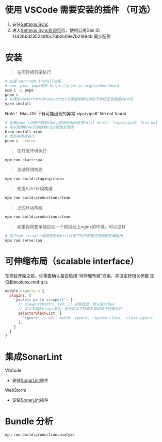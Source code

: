 # 使用 VSCode 需要安装的插件 （可选）

1. 安装[Settings Sync](https://marketplace.visualstudio.com/items?itemName=Shan.code-settings-sync)
2. 进入[Settings Sync欢迎页](./doc/img/settings-sync-enter-gist-id.png)后，使用公用Gist ID 1442bbd235249fbc76b2b09e7b21994b 同步配置

# 安装

> 在项目根目录执行

```bash
# 加速 yarn/npm install过程
# npm、yarn、pnpm测评 https://pnpm.js.org/en/benchmark
npm i -g pnpm
pnpm i
# 如果你的webstorm对typescript的类型检索支持的不太好还是用回yarn吧
yarn install
```

Note： Mac OS 下有可能出现的异常'vips/vips8' file not found
```bash
# 如果pnpm i过程中遇到sharp安装抛出的异常fatal error: 'vips/vips8' file not found
# 可以使用brew安装依赖vips图像处理库
brew install vips
# 然后再继续执行
pnpm i --force
```

> 在开发环境执行

```bash
npm run start:spa
```

> 测试环境构建

```bash
npm run build:staging:clean
```

> 预发/UAT环境构建

```bash
npm run build:production:clean
```

> 正式环境构建

```bash
npm run build:production:clean
```

> 如果你需要单独启动一个模拟线上nginx的环境，可以这样

```bash
# 这个npm script一般用来验证dist目录下的资源是否按预期正确输出
npm run serve:spa
```

# 可伸缩布局（scalable interface）
在项目开始之前，你需要确认是否启用“可伸缩布局”方案，并设定好相关参数
定位到[postcss.config.js](./postcss.config.js)
```js
module.exports = {
  plugins: {
    'postcss-px-to-viewport': {
      // viewportWidth: 320, // 视窗宽度，默认值320px
      // 定义忽略的class类名，支持定义字符串关键词或正则表达式
      selectorBlackList: [
        'ignore' // will match .ignore, .ignore-class, .class-ignore
      ],
    }
  }
}
```

# 集成SonarLint
VSCode
 - 安装[SonarLint](https://www.sonarlint.org/vscode/)插件

WebStorm
- 安装[SonarLint](https://www.sonarlint.org/intellij/)插件

# Bundle 分析
```bash
npn run build:production:analyze
```
